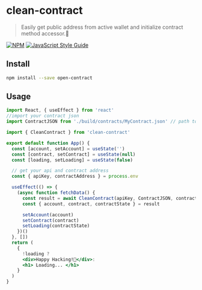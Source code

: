 # clean-contract

> Easily get public address from active wallet and initialize contract method accessor.🚀

[![NPM](https://img.shields.io/npm/v/open-contract.svg)](https://www.npmjs.com/package/open-contract) [![JavaScript Style Guide](https://img.shields.io/badge/code_style-standard-brightgreen.svg)](https://standardjs.com)

## Install

```bash
npm install --save open-contract
```

## Usage

```jsx
import React, { useEffect } from 'react'
//import your contract json
import ContractJSON from './build/contracts/MyContract.json' // path to your contract build

import { CleanContract } from 'clean-contract'

export default function App() {
  const [account, setAccount] = useState('')
  const [contract, setContract] = useState(null)
  const [loading, setLoading] = useState(false)

  // get your api and contract address
  const { apiKey, contractAddress } = process.env

  useEffect(() => {
    (async function fetchData() {
      const result = await CleanContract(apiKey, ContractJSON, contractAddress)
      const { account, contract, contractState } = result

      setAccount(account)
      setContract(contract)
      setLoading(contractState)
    })()
  }, [])
  return (
    {
      !loading ? 
      <div>Happy Hacking!🚀</div>: 
      <h1> Loading... </h1>
    }
  )
}
```